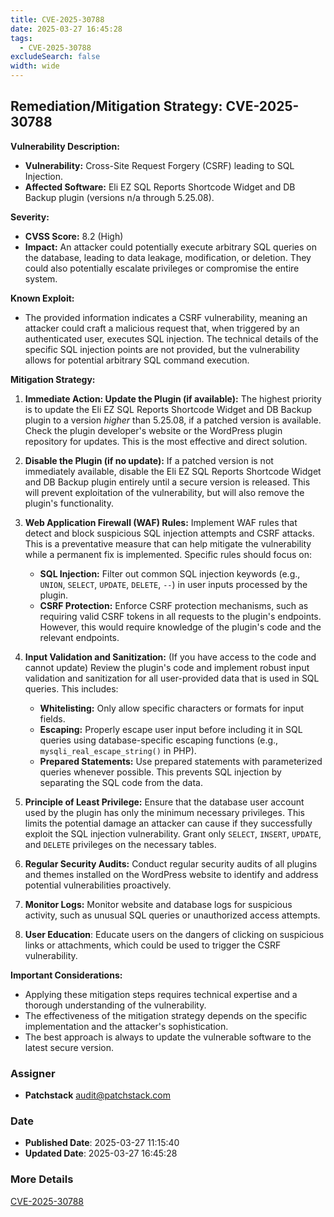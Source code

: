 ```yaml
---
title: CVE-2025-30788
date: 2025-03-27 16:45:28
tags:
  - CVE-2025-30788
excludeSearch: false
width: wide
---
```


## Remediation/Mitigation Strategy: CVE-2025-30788

**Vulnerability Description:**

*   **Vulnerability:** Cross-Site Request Forgery (CSRF) leading to SQL Injection.
*   **Affected Software:** Eli EZ SQL Reports Shortcode Widget and DB Backup plugin (versions n/a through 5.25.08).

**Severity:**

*   **CVSS Score:** 8.2 (High)
*   **Impact:** An attacker could potentially execute arbitrary SQL queries on the database, leading to data leakage, modification, or deletion.  They could also potentially escalate privileges or compromise the entire system.

**Known Exploit:**

*   The provided information indicates a CSRF vulnerability, meaning an attacker could craft a malicious request that, when triggered by an authenticated user, executes SQL injection. The technical details of the specific SQL injection points are not provided, but the vulnerability allows for potential arbitrary SQL command execution.

**Mitigation Strategy:**

1.  **Immediate Action: Update the Plugin (if available):** The highest priority is to update the Eli EZ SQL Reports Shortcode Widget and DB Backup plugin to a version *higher* than 5.25.08, if a patched version is available.  Check the plugin developer's website or the WordPress plugin repository for updates.  This is the most effective and direct solution.

2.  **Disable the Plugin (if no update):** If a patched version is not immediately available, disable the Eli EZ SQL Reports Shortcode Widget and DB Backup plugin entirely until a secure version is released.  This will prevent exploitation of the vulnerability, but will also remove the plugin's functionality.

3.  **Web Application Firewall (WAF) Rules:** Implement WAF rules that detect and block suspicious SQL injection attempts and CSRF attacks. This is a preventative measure that can help mitigate the vulnerability while a permanent fix is implemented. Specific rules should focus on:
    *   **SQL Injection:** Filter out common SQL injection keywords (e.g., `UNION`, `SELECT`, `UPDATE`, `DELETE`, `--`) in user inputs processed by the plugin.
    *   **CSRF Protection:**  Enforce CSRF protection mechanisms, such as requiring valid CSRF tokens in all requests to the plugin's endpoints. However, this would require knowledge of the plugin's code and the relevant endpoints.

4.  **Input Validation and Sanitization:** (If you have access to the code and cannot update) Review the plugin's code and implement robust input validation and sanitization for all user-provided data that is used in SQL queries. This includes:
    *   **Whitelisting:**  Only allow specific characters or formats for input fields.
    *   **Escaping:**  Properly escape user input before including it in SQL queries using database-specific escaping functions (e.g., `mysqli_real_escape_string()` in PHP).
    *   **Prepared Statements:** Use prepared statements with parameterized queries whenever possible. This prevents SQL injection by separating the SQL code from the data.

5.  **Principle of Least Privilege:** Ensure that the database user account used by the plugin has only the minimum necessary privileges. This limits the potential damage an attacker can cause if they successfully exploit the SQL injection vulnerability. Grant only `SELECT`, `INSERT`, `UPDATE`, and `DELETE` privileges on the necessary tables.

6.  **Regular Security Audits:** Conduct regular security audits of all plugins and themes installed on the WordPress website to identify and address potential vulnerabilities proactively.

7.  **Monitor Logs:**  Monitor website and database logs for suspicious activity, such as unusual SQL queries or unauthorized access attempts.

8. **User Education**: Educate users on the dangers of clicking on suspicious links or attachments, which could be used to trigger the CSRF vulnerability.

**Important Considerations:**

*   Applying these mitigation steps requires technical expertise and a thorough understanding of the vulnerability.
*   The effectiveness of the mitigation strategy depends on the specific implementation and the attacker's sophistication.
*   The best approach is always to update the vulnerable software to the latest secure version.

### Assigner
- **Patchstack** <audit@patchstack.com>

### Date
- **Published Date**: 2025-03-27 11:15:40
- **Updated Date**: 2025-03-27 16:45:28

### More Details
[CVE-2025-30788](https://www.cvedetails.com/cve/CVE-2025-30788)